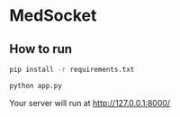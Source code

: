 # MedSocket #

## How to run ##

  ```bash
  pip install -r requirements.txt
  ```

  ```bash
  python app.py
  ```

  Your server will run at <http://127.0.0.1:8000/>
